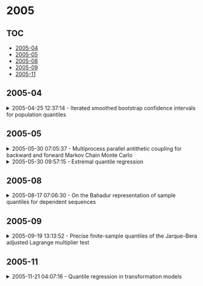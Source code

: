 # 2005

## TOC

- [2005-04](#2005-04)
- [2005-05](#2005-05)
- [2005-08](#2005-08)
- [2005-09](#2005-09)
- [2005-11](#2005-11)

## 2005-04

<details>

<summary>2005-04-25 12:37:14 - Iterated smoothed bootstrap confidence intervals for population quantiles</summary>

- *Yvonne H. S. Ho, Stephen M. S. Lee*

- `0504516v1` - [abs](http://arxiv.org/abs/0504516v1) - [pdf](http://arxiv.org/pdf/math/0504516v1)

> This paper investigates the effects of smoothed bootstrap iterations on coverage probabilities of smoothed bootstrap and bootstrap-t confidence intervals for population quantiles, and establishes the optimal kernel bandwidths at various stages of the smoothing procedures. The conventional smoothed bootstrap and bootstrap-t methods have been known to yield one-sided coverage errors of orders O(n^{-1/2}) and o(n^{-2/3}), respectively, for intervals based on the sample quantile of a random sample of size n. We sharpen the latter result to O(n^{-5/6}) with proper choices of bandwidths at the bootstrapping and Studentization steps. We show further that calibration of the nominal coverage level by means of the iterated bootstrap succeeds in reducing the coverage error of the smoothed bootstrap percentile interval to the order O(n^{-2/3}) and that of the smoothed bootstrap-t interval to O(n^{-58/57}), provided that bandwidths are selected of appropriate orders. Simulation results confirm our asymptotic findings, suggesting that the iterated smoothed bootstrap-t method yields the most accurate coverage. On the other hand, the iterated smoothed bootstrap percentile method interval has the advantage of being shorter and more stable than the bootstrap-t intervals.

</details>


## 2005-05

<details>

<summary>2005-05-30 07:05:37 - Multiprocess parallel antithetic coupling for backward and forward Markov Chain Monte Carlo</summary>

- *Radu V. Craiu, Xiao-Li Meng*

- `0505631v1` - [abs](http://arxiv.org/abs/0505631v1) - [pdf](http://arxiv.org/pdf/math/0505631v1)

> Antithetic coupling is a general stratification strategy for reducing Monte Carlo variance without increasing the simulation size. The use of the antithetic principle in the Monte Carlo literature typically employs two strata via antithetic quantile coupling. We demonstrate here that further stratification, obtained by using k>2 (e.g., k=3-10) antithetically coupled variates, can offer substantial additional gain in Monte Carlo efficiency, in terms of both variance and bias. The reason for reduced bias is that antithetically coupled chains can provide a more dispersed search of the state space than multiple independent chains. The emerging area of perfect simulation provides a perfect setting for implementing the k-process parallel antithetic coupling for MCMC because, without antithetic coupling, this class of methods delivers genuine independent draws. Furthermore, antithetic backward coupling provides a very convenient theoretical tool for investigating antithetic forward coupling. However, the generation of k>2 antithetic variates that are negatively associated, that is, they preserve negative correlation under monotone transformations, and extremely antithetic, that is, they are as negatively correlated as possible, is more complicated compared to the case with k=2. In this paper, we establish a theoretical framework for investigating such issues. Among the generating methods that we compare, Latin hypercube sampling and its iterative extension appear to be general-purpose choices, making another direct link between Monte Carlo and quasi Monte Carlo.

</details>

<details>

<summary>2005-05-30 09:57:15 - Extremal quantile regression</summary>

- *Victor Chernozhukov*

- `0505639v1` - [abs](http://arxiv.org/abs/0505639v1) - [pdf](http://arxiv.org/pdf/math/0505639v1)

> Quantile regression is an important tool for estimation of conditional quantiles of a response Y given a vector of covariates X. It can be used to measure the effect of covariates not only in the center of a distribution, but also in the upper and lower tails. This paper develops a theory of quantile regression in the tails. Specifically, it obtains the large sample properties of extremal (extreme order and intermediate order) quantile regression estimators for the linear quantile regression model with the tails restricted to the domain of minimum attraction and closed under tail equivalence across regressor values. This modeling setup combines restrictions of extreme value theory with leading homoscedastic and heteroscedastic linear specifications of regression analysis. In large samples, extreme order regression quantiles converge weakly to \argmin functionals of stochastic integrals of Poisson processes that depend on regressors, while intermediate regression quantiles and their functionals converge to normal vectors with variance matrices dependent on the tail parameters and the regressor design.

</details>


## 2005-08

<details>

<summary>2005-08-17 07:06:30 - On the Bahadur representation of sample quantiles for dependent sequences</summary>

- *Wei Biao Wu*

- `0508313v1` - [abs](http://arxiv.org/abs/0508313v1) - [pdf](http://arxiv.org/pdf/math/0508313v1)

> We establish the Bahadur representation of sample quantiles for linear and some widely used nonlinear processes. Local fluctuations of empirical processes are discussed. Applications to the trimmed and Winsorized means are given. Our results extend previous ones by establishing sharper bounds under milder conditions and thus provide new insight into the theory of empirical processes for dependent random variables.

</details>


## 2005-09

<details>

<summary>2005-09-19 13:13:52 - Precise finite-sample quantiles of the Jarque-Bera adjusted Lagrange multiplier test</summary>

- *Diethelm Wuertz, Helmut G. Katzgraber*

- `0509423v1` - [abs](http://arxiv.org/abs/0509423v1) - [pdf](http://arxiv.org/pdf/math/0509423v1)

> It is well known that the finite-sample null distribution of the Jarque-Bera Lagrange Multiplier (LM) test for normality and its adjusted version (ALM) introduced by Urzua differ considerably from their asymptotic chi^2(2) limit. Here, we present results from Monte Carlo simulations using 10^7 replications which yield very precise numbers for the LM and ALM statistic over a wide range of critical values and sample sizes. This enables a precise implementation of the Jarque-Bera LM and ALM test for finite samples.

</details>


## 2005-11

<details>

<summary>2005-11-21 04:07:16 - Quantile regression in transformation models</summary>

- *Dorota M. Dabrowska*

- `0511508v1` - [abs](http://arxiv.org/abs/0511508v1) - [pdf](http://arxiv.org/pdf/math/0511508v1)

> Conditional quantiles provide a natural tool for reporting results from regression analyses based on semiparametric transformation models. We consider their estimation and construction of confidence sets in the presence of censoring.

</details>

